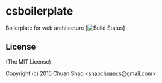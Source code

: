 # csboilerplate
Boilerplate for web architecture
[![Build Status](https://travis-ci.org/shaochuancs/csboilerplate.svg?branch=master)]

## License

(The MIT License)

Copyright (c) 2015 Chuan Shao &lt;shaochuancs@gmail.com&gt;